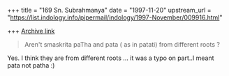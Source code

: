 +++
title = "169 Sn. Subrahmanya"
date = "1997-11-20"
upstream_url = "https://list.indology.info/pipermail/indology/1997-November/009916.html"

+++
[Archive link](https://list.indology.info/pipermail/indology/1997-November/009916.html)

>   Aren't smaskrita paTha and pata ( as in patati) from different
>roots ?

Yes. I think they are from different roots ...
it was a typo on part..I meant pata not patha :)



